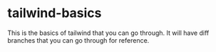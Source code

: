 # tailwind-basics
This is the basics of tailwind that you can go through. It will have diff branches that you can go through for reference.
